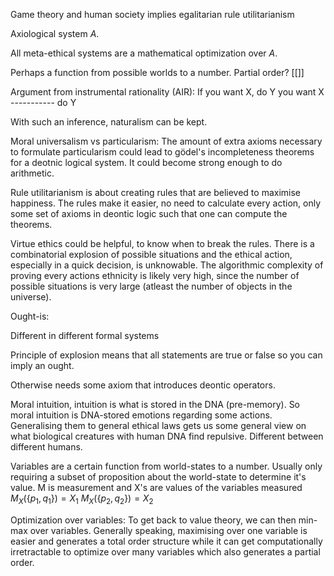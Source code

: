 
Game theory and human society implies egalitarian rule utilitarianism


Axiological system $A$. 

All meta-ethical systems are a mathematical optimization over $A$.


Perhaps a function from possible worlds to a number. 
Partial order? [[]]


Argument from instrumental rationality (AIR):
If you want X, do Y
you want X
\-----------
do Y

With such an inference, naturalism can be kept. 



Moral universalism vs particularism:
The amount of extra axioms necessary to formulate particularism could lead to gödel's incompleteness theorems for a deotnic logical system. It could become strong enough to do arithmetic. 

Rule utilitarianism is about creating rules that are believed to maximise happiness. The rules make it easier, no need to calculate every action, only some set of axioms in deontic logic such that one can compute the theorems.

Virtue ethics could be helpful, to know when to break the rules. There is a combinatorial explosion of possible situations and the ethical action, especially in a quick decision, is unknowable. The algorithmic complexity of proving every actions ethnicity is likely very high, since the number of possible situations is very large (atleast the number of objects in the universe).



Ought-is:

Different in different formal systems

Principle of explosion means that all statements are true or false so you can imply an ought.

Otherwise needs some axiom that introduces deontic operators.



Moral intuition, intuition is what is stored in the DNA (pre-memory). So moral intuition is DNA-stored emotions regarding some actions. Generalising them to general ethical laws gets us some general view on what biological creatures with human DNA find repulsive. Different between different humans. 




Variables are a certain function from world-states to a number. Usually only requiring a subset of proposition about the world-state to determine it's value. M is measurement and X's are values of the variables measured 
$M_X(\{p_1, q_1\})=X_1$
$M_X(\{p_2, q_2\})=X_2$

Optimization over variables:
To get back to value theory, we can then min-max over variables. Generally speaking, maximising over one variable is easier and generates a total order structure while it can get computationally irretractable to optimize over many variables which also generates a partial order. 

